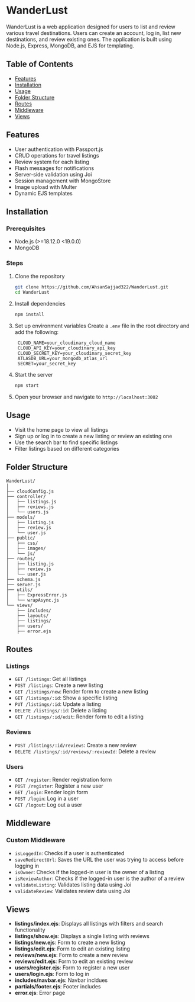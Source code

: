 # WanderLust

WanderLust is a web application designed for users to list and review various travel destinations. Users can create an account, log in, list new destinations, and review existing ones. The application is built using Node.js, Express, MongoDB, and EJS for templating.

## Table of Contents
- [Features](#features)
- [Installation](#installation)
- [Usage](#usage)
- [Folder Structure](#folder-structure)
- [Routes](#routes)
- [Middleware](#middleware)
- [Views](#views)

## Features
- User authentication with Passport.js
- CRUD operations for travel listings
- Review system for each listing
- Flash messages for notifications
- Server-side validation using Joi
- Session management with MongoStore
- Image upload with Multer
- Dynamic EJS templates

## Installation

### Prerequisites
- Node.js (>=18.12.0 <19.0.0)
- MongoDB

### Steps
1. Clone the repository
   ```bash
   git clone https://github.com/AhsanSajjad322/WanderLust.git
   cd WanderLust
   ```

2. Install dependencies
   ```bash
   npm install
   ```

3. Set up environment variables
   Create a `.env` file in the root directory and add the following:
   ```env
    CLOUD_NAME=your_cloudinary_cloud_name
    CLOUD_API_KEY=your_cloudinary_api_key
    CLOUD_SECRET_KEY=your_cloudinary_secret_key
    ATLASDB_URL=your_mongodb_atlas_url
    SECRET=your_secret_key
   ```

4. Start the server
   ```bash
   npm start
   ```

5. Open your browser and navigate to `http://localhost:3002`

## Usage
- Visit the home page to view all listings
- Sign up or log in to create a new listing or review an existing one
- Use the search bar to find specific listings
- Filter listings based on different categories

## Folder Structure
```
WanderLust/
│
├── cloudConfig.js
├── controller/
│   ├── listings.js
│   ├── reviews.js
│   └── users.js
├── models/
│   ├── listing.js
│   ├── review.js
│   └── user.js
├── public/
│   ├── css/
│   ├── images/
│   └── js/
├── routes/
│   ├── listing.js
│   ├── review.js
│   └── user.js
├── schema.js
├── server.js
├── utils/
│   ├── ExpressError.js
│   └── wrapAsync.js
└── views/
    ├── includes/
    ├── layouts/
    ├── listings/
    ├── users/
    ├── error.ejs
```

## Routes

### Listings
- `GET /listings`: Get all listings
- `POST /listings`: Create a new listing
- `GET /listings/new`: Render form to create a new listing
- `GET /listings/:id`: Show a specific listing
- `PUT /listings/:id`: Update a listing
- `DELETE /listings/:id`: Delete a listing
- `GET /listings/:id/edit`: Render form to edit a listing

### Reviews
- `POST /listings/:id/reviews`: Create a new review
- `DELETE /listings/:id/reviews/:reviewId`: Delete a review

### Users
- `GET /register`: Render registration form
- `POST /register`: Register a new user
- `GET /login`: Render login form
- `POST /login`: Log in a user
- `GET /logout`: Log out a user

## Middleware

### Custom Middleware
- `isLoggedIn`: Checks if a user is authenticated
- `saveRedirectUrl`: Saves the URL the user was trying to access before logging in
- `isOwner`: Checks if the logged-in user is the owner of a listing
- `isReviewAuthor`: Checks if the logged-in user is the author of a review
- `validateListing`: Validates listing data using Joi
- `validateReview`: Validates review data using Joi

## Views
- **listings/index.ejs**: Displays all listings with filters and search functionality
- **listings/show.ejs**: Displays a single listing with reviews
- **listings/new.ejs**: Form to create a new listing
- **listings/edit.ejs**: Form to edit an existing listing
- **reviews/new.ejs**: Form to create a new review
- **reviews/edit.ejs**: Form to edit an existing review
- **users/register.ejs**: Form to register a new user
- **users/login.ejs**: Form to log in
- **includes/navbar.ejs**: Navbar incldues
- **partials/footer.ejs**: Footer includes
- **error.ejs**: Error page
